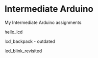 # Intermediate Arduino

My Intermediate Arduino assignments

hello_lcd

lcd_backpack - outdated

led_blink_revisited
